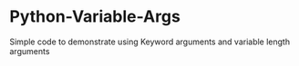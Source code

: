 # Python-Variable-Args
Simple code to demonstrate using Keyword arguments and variable length arguments
